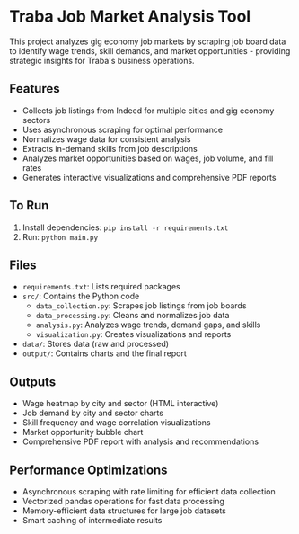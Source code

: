 # Traba Job Market Analysis Tool

This project analyzes gig economy job markets by scraping job board data to identify wage trends, skill demands, and market opportunities - providing strategic insights for Traba's business operations.

## Features

- Collects job listings from Indeed for multiple cities and gig economy sectors
- Uses asynchronous scraping for optimal performance
- Normalizes wage data for consistent analysis
- Extracts in-demand skills from job descriptions
- Analyzes market opportunities based on wages, job volume, and fill rates
- Generates interactive visualizations and comprehensive PDF reports

## To Run

1. Install dependencies: `pip install -r requirements.txt`
2. Run: `python main.py`

## Files

- `requirements.txt`: Lists required packages
- `src/`: Contains the Python code
  - `data_collection.py`: Scrapes job listings from job boards
  - `data_processing.py`: Cleans and normalizes job data
  - `analysis.py`: Analyzes wage trends, demand gaps, and skills
  - `visualization.py`: Creates visualizations and reports
- `data/`: Stores data (raw and processed)
- `output/`: Contains charts and the final report

## Outputs

- Wage heatmap by city and sector (HTML interactive)
- Job demand by city and sector charts
- Skill frequency and wage correlation visualizations
- Market opportunity bubble chart
- Comprehensive PDF report with analysis and recommendations

## Performance Optimizations

- Asynchronous scraping with rate limiting for efficient data collection
- Vectorized pandas operations for fast data processing
- Memory-efficient data structures for large job datasets
- Smart caching of intermediate results
